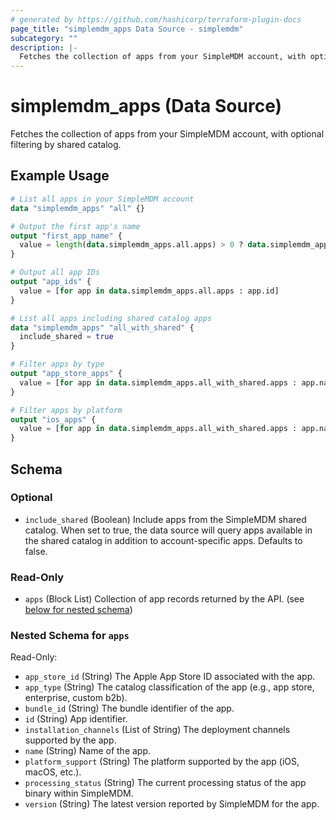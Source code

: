 ```yaml
---
# generated by https://github.com/hashicorp/terraform-plugin-docs
page_title: "simplemdm_apps Data Source - simplemdm"
subcategory: ""
description: |-
  Fetches the collection of apps from your SimpleMDM account, with optional filtering by shared catalog.
---
```


# simplemdm_apps (Data Source)

Fetches the collection of apps from your SimpleMDM account, with optional filtering by shared catalog.

## Example Usage

```terraform
# List all apps in your SimpleMDM account
data "simplemdm_apps" "all" {}

# Output the first app's name
output "first_app_name" {
  value = length(data.simplemdm_apps.all.apps) > 0 ? data.simplemdm_apps.all.apps[0].name : "No apps found"
}

# Output all app IDs
output "app_ids" {
  value = [for app in data.simplemdm_apps.all.apps : app.id]
}
```

```terraform
# List all apps including shared catalog apps
data "simplemdm_apps" "all_with_shared" {
  include_shared = true
}

# Filter apps by type
output "app_store_apps" {
  value = [for app in data.simplemdm_apps.all_with_shared.apps : app.name if app.app_type == "app store"]
}

# Filter apps by platform
output "ios_apps" {
  value = [for app in data.simplemdm_apps.all_with_shared.apps : app.name if app.platform_support == "iOS"]
}
```

<!-- schema generated by tfplugindocs -->
## Schema

### Optional

- `include_shared` (Boolean) Include apps from the SimpleMDM shared catalog. When set to true, the data source will query apps available in the shared catalog in addition to account-specific apps. Defaults to false.

### Read-Only

- `apps` (Block List) Collection of app records returned by the API. (see [below for nested schema](#nestedblock--apps))

<a id="nestedblock--apps"></a>
### Nested Schema for `apps`

Read-Only:

- `app_store_id` (String) The Apple App Store ID associated with the app.
- `app_type` (String) The catalog classification of the app (e.g., app store, enterprise, custom b2b).
- `bundle_id` (String) The bundle identifier of the app.
- `id` (String) App identifier.
- `installation_channels` (List of String) The deployment channels supported by the app.
- `name` (String) Name of the app.
- `platform_support` (String) The platform supported by the app (iOS, macOS, etc.).
- `processing_status` (String) The current processing status of the app binary within SimpleMDM.
- `version` (String) The latest version reported by SimpleMDM for the app.
